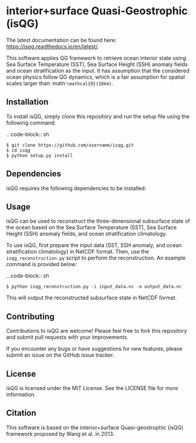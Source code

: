 
interior+surface Quasi-Geostrophic (isQG)
================================================

The latest documentation can be found here: https://isqg.readthedocs.io/en/latest/.

This software applies QG framework to retrieve ocean interior state using Sea Surface Temperature (SST), Sea Surface Height (SSH) anomaly fields and ocean stratification as the input. It has assumption that the considered ocean physics follow QG dynamics, which is a fair assumption for spatial scales larger than :math:`\mathcal{O}(10km)`.

Installation
-------------

To install isQG, simply clone this repository and run the setup file using the following command:

.. code-block:: sh

    $ git clone https://github.com/username/isqg.git
    $ cd isqg
    $ python setup.py install

Dependencies
-------------

isQG requires the following dependencies to be installed:

Usage
-------------


isQG can be used to reconstruct the three-dimensional subsurface state of the ocean based on the Sea Surface Temperature (SST), Sea Surface Height (SSH) anomaly fields, and ocean stratification climatology.

To use isQG, first prepare the input data (SST, SSH anomaly, and ocean stratification climatology) in NetCDF format. Then, use the `isqg_reconstruction.py` script to perform the reconstruction. An example command is provided below:

.. code-block:: sh

    $ python isqg_reconstruction.py -i input_data.nc -o output_data.nc

This will output the reconstructed subsurface state in NetCDF format.

Contributing
-------------


Contributions to isQG are welcome! Please feel free to fork this repository and submit pull requests with your improvements.

If you encounter any bugs or have suggestions for new features, please submit an issue on the GitHub issue tracker.

License
-------------


isQG is licensed under the MIT License. See the LICENSE file for more information.

Citation
-------------


This software is based on the interior+surface Quasi-geostrophic (isQG) framework proposed by Wang et al. in 2013. 
